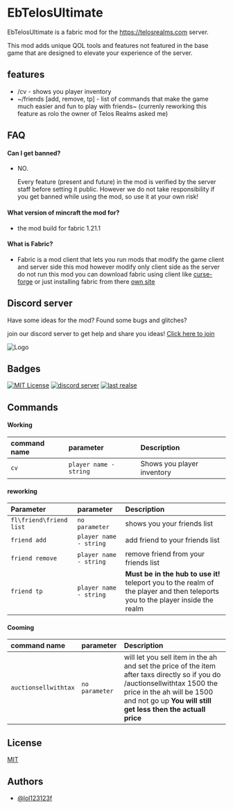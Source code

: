 
# EbTelosUltimate

EbTelosUltimate is a fabric mod for the https://telosrealms.com server. 

This mod adds unique QOL tools and features not featured in the base game that are designed to elevate your experience of the server.




## features

 - /cv - shows you player inventory
 - ~/friends [add, remove, tp] - list of commands that make the game much easier and fun to play with friends~ (currenly reworking this feature as rolo the owner of Telos Realms asked me)
 

## FAQ

#### Can I get banned?

- NO.

    Every feature (present and future) in the mod is verified by the server staff before setting it public. However we do not take responsibility if you get banned while using the mod, so use it at your own risk!


#### What version of mincraft the mod for?

- the mod build for fabric 1.21.1

#### What is Fabric?
- Fabric is a mod client that lets you run mods that modify the game client and server side
this mod however modify only client side as the server do not run this mod
you can download fabric using client like [curse-forge](https://www.curseforge.com/minecraft) or just installing fabric from there [own site](https://fabricmc.net)



## Discord server
Have some ideas for the mod? Found some bugs and glitches?

join our discord server to get help and share you ideas!
[Click here to join](https://discord.gg/4UrTm8q24g)

![Logo](https://www.telosrealms.com/img/logo-telos-realms.8ecebee2.png)


## Badges

[![MIT License](https://img.shields.io/badge/License-MIT-green.svg)](https://choosealicense.com/licenses/mit/)
[![discord server](https://img.shields.io/badge/discord-join_today-purple)](https://discord.gg/4UrTm8q24g)
[![last realse](https://img.shields.io/github/commits-since/lol123123f/EbTelosUltimate/latest/main)](https://github.com/lol123123f/EbTelosUltimate/releases)

## Commands

#### Working
| command name | parameter     | Description                |
| :-------- | :------- | :------------------------- |
| `cv` | `player name - string` | Shows you player inventory |

#### reworking

| Parameter | parameter     | Description                       |
| :-------- | :------- | :-------------------------------- |
| `fl\friend\friend list`      | `no parameter` | shows you your friends list |
| `friend add`      | `player name - string` | add friend to your friends list |
| `friend remove`      | `player name - string` | remove friend from your friends list |
| `friend tp`      | `player name - string` | **Must be in the hub to use it!** teleport you to the realm of the player and then teleports you to the player inside the realm|

#### Cooming
| command name | parameter     | Description                |
| :-------- | :------- | :------------------------- |
| `auctionsellwithtax` | `no parameter` | will let you sell item in the ah and set the price of the item after taxs directly so if you do /auctionsellwithtax 1500 the price in the ah will be 1500 and not go up **You will still get less then the actuall price** |



## License

[MIT](https://choosealicense.com/licenses/mit/)


## Authors

- [@lol123123f](https://github.com/lol123123f)

